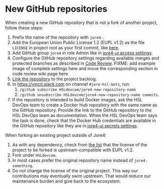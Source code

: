 # New GitHub repositories

When creating a new GitHub repository that is not a fork of another project, follow these steps:

1. Prefix the name of the repository with `jore4-`.
1. Add the European Union Public License 1.2 (EUPL v1.2) as the file `LICENSE` in project root as your first commit, like [here](https://github.com/HSLdevcom/jore4-graphql-playground/commit/e44e5335b3a93c02de2468e8b17e2295bd36cd53).
1. Add GitHub group `jore4` in role Admin like in [jore4-ui access settings](https://github.com/HSLdevcom/jore4-ui/settings/access).
1. Configure the GitHub repository settings regarding available merges and protected branches as described in [Code Review](./code_review.md#git-repository-settings).
   FIXME: add example image of complete settings here and move the corresponding section in code review wiki page here
1. [Link the repository](https://github.com/orgs/HSLdevcom/projects/2/settings/linked_repositories) to the project backlog.
1. In <https://vincit.slack.com> on channel `#jore-hsl-bots`, run:
   1. `/github subscribe HSLdevcom/jore4-new-repository-name`
   1. `/github unsubscribe HSLdevcom/jore4-new-repository-name commits`.
1. If the repository is intended to build Docker images, ask the HSL DevOps team to create a Docker Hub repository with the same name as the GitHub repository.
   Provide the link to the GitHub repository to the HSL DevOps team as documentation.
   When the HSL DevOps team says the task is done, check that the Docker Hub credentials are available in the GitHub repository like they are in [jore4-ui secrets settings](https://github.com/HSLdevcom/jore4-ui/settings/secrets/actions).

When forking an existing project outside of Jore4:

1. As with any dependency, check from [the list](https://joinup.ec.europa.eu/collection/eupl/matrix-eupl-compatible-open-source-licences#section-2) that the license of the project to be forked is upstream-compatible with EUPL v1.2.
1. Fork under `HSLdevcom`.
1. In most cases prefer the original repository name instead of `jore4-something`.
1. Do not change the license of the original project.
   This way our contributions may eventually swim upstream.
   That would reduce our maintenance burden and give back to the ecosystem.
